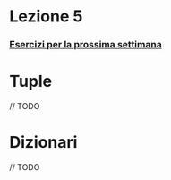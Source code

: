 # Lezione 5
### [Esercizi per la prossima settimana](ESERCIZI.md)


# Tuple
// TODO



# Dizionari
// TODO